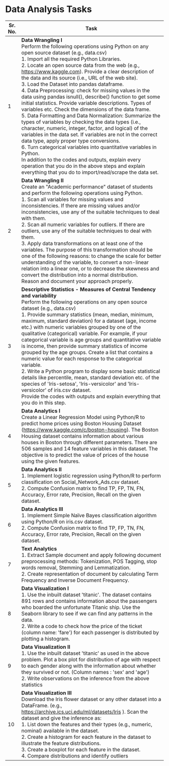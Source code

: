 # Data Analysis Tasks

| Sr. No. | Task |
|---------|------|
| 1 | **Data Wrangling I**<br>Perform the following operations using Python on any open source dataset (e.g., data.csv)<br>1. Import all the required Python Libraries.<br>2. Locate an open source data from the web (e.g., https://www.kaggle.com). Provide a clear description of the data and its source (i.e., URL of the web site).<br>3. Load the Dataset into pandas dataframe.<br>4. Data Preprocessing: check for missing values in the data using pandas isnull(), describe() function to get some initial statistics. Provide variable descriptions. Types of variables etc. Check the dimensions of the data frame.<br>5. Data Formatting and Data Normalization: Summarize the types of variables by checking the data types (i.e., character, numeric, integer, factor, and logical) of the variables in the data set. If variables are not in the correct data type, apply proper type conversions.<br>6. Turn categorical variables into quantitative variables in Python.<br>In addition to the codes and outputs, explain every operation that you do in the above steps and explain everything that you do to import/read/scrape the data set. |
| 2 | **Data Wrangling II**<br>Create an "Academic performance" dataset of students and perform the following operations using Python.<br>1. Scan all variables for missing values and inconsistencies. If there are missing values and/or inconsistencies, use any of the suitable techniques to deal with them.<br>2. Scan all numeric variables for outliers. If there are outliers, use any of the suitable techniques to deal with them.<br>3. Apply data transformations on at least one of the variables. The purpose of this transformation should be one of the following reasons: to change the scale for better understanding of the variable, to convert a non-linear relation into a linear one, or to decrease the skewness and convert the distribution into a normal distribution.<br>Reason and document your approach properly. |
| 3 | **Descriptive Statistics - Measures of Central Tendency and variability**<br>Perform the following operations on any open source dataset (e.g., data.csv)<br>1. Provide summary statistics (mean, median, minimum, maximum, standard deviation) for a dataset (age, income etc.) with numeric variables grouped by one of the qualitative (categorical) variable. For example, if your categorical variable is age groups and quantitative variable is income, then provide summary statistics of income grouped by the age groups. Create a list that contains a numeric value for each response to the categorical variable.<br>2. Write a Python program to display some basic statistical details like percentile, mean, standard deviation etc. of the species of 'Iris-setosa', 'Iris-versicolor' and 'Iris-versicolor' of iris.csv dataset.<br>Provide the codes with outputs and explain everything that you do in this step. |
| 4 | **Data Analytics I**<br>Create a Linear Regression Model using Python/R to predict home prices using Boston Housing Dataset (https://www.kaggle.com/c/boston-housing). The Boston Housing dataset contains information about various houses in Boston through different parameters. There are 506 samples and 14 feature variables in this dataset. The objective is to predict the value of prices of the house using the given features. |
| 5 | **Data Analytics II**<br>1. Implement logistic regression using Python/R to perform classification on Social_Network_Ads.csv dataset.<br>2. Compute Confusion matrix to find TP, FP, TN, FN, Accuracy, Error rate, Precision, Recall on the given dataset. |
| 6 | **Data Analytics III**<br>1. Implement Simple Naïve Bayes classification algorithm using Python/R on iris.csv dataset.<br>2. Compute Confusion matrix to find TP, FP, TN, FN, Accuracy, Error rate, Precision, Recall on the given dataset. |
| 7 | **Text Analytics**<br>1. Extract Sample document and apply following document preprocessing methods: Tokenization, POS Tagging, stop words removal, Stemming and Lemmatization.<br>2. Create representation of document by calculating Term Frequency and Inverse Document Frequency. |
| 8 | **Data Visualization I**<br>1. Use the inbuilt dataset 'titanic'. The dataset contains 891 rows and contains information about the passengers who boarded the unfortunate Titanic ship. Use the Seaborn library to see if we can find any patterns in the data.<br>2. Write a code to check how the price of the ticket (column name: 'fare') for each passenger is distributed by plotting a histogram. |
| 9 | **Data Visualization II**<br>1. Use the inbuilt dataset 'titanic' as used in the above problem. Plot a box plot for distribution of age with respect to each gender along with the information about whether they survived or not. (Column names : 'sex' and 'age')<br>2. Write observations on the inference from the above statistics |
| 10 | **Data Visualization III**<br>Download the Iris flower dataset or any other dataset into a DataFrame. (e.g., https://archive.ics.uci.edu/ml/datasets/Iris ). Scan the dataset and give the inference as:<br>1. List down the features and their types (e.g., numeric, nominal) available in the dataset.<br>2. Create a histogram for each feature in the dataset to illustrate the feature distributions.<br>3. Create a boxplot for each feature in the dataset.<br>4. Compare distributions and identify outliers |
